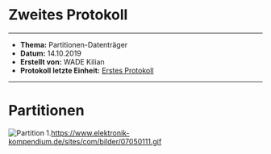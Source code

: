 # Zweites Protokoll
--------------------------------------------------------------------------------------------------------------------------
* **Thema:** Partitionen-Datenträger
* **Datum:** 14.10.2019
* **Erstellt von:** WADE Kilian
* **Protokoll letzte Einheit:** [Erstes Protokoll](https://github.com/HTLMechatronics/m17-3ahme-la1-sx/blob/wadkim17/wadkim17/protokolle/2019-09-30_wadkim17.md)
-----------------------------------------------------------------------------------------------------------------------------
# Partitionen
![Partition](https://www.elektronik-kompendium.de/sites/com/bilder/07050111.gif)
1.https://www.elektronik-kompendium.de/sites/com/bilder/07050111.gif








